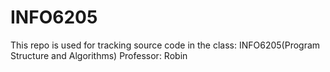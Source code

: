 # INFO6205
This repo is used for tracking source code in the class: INFO6205(Program Structure and Algorithms) 
Professor: Robin
